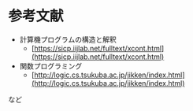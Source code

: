 # 参考文献

* 計算機プログラムの構造と解釈
  * [https://sicp.iijlab.net/fulltext/xcont.html](https://sicp.iijlab.net/fulltext/xcont.html)
* 関数プログラミング
  * [http://logic.cs.tsukuba.ac.jp/jikken/index.html](http://logic.cs.tsukuba.ac.jp/jikken/index.html)

など

